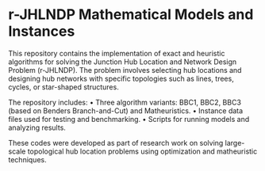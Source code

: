 # r-JHLNDP Mathematical Models and Instances
This repository contains the implementation of exact and heuristic algorithms for solving the Junction Hub Location and Network Design Problem (r-JHLNDP). The problem involves selecting hub locations and designing hub networks with specific topologies such as lines, trees, cycles, or star-shaped structures.

The repository includes:
	•	Three algorithm variants: BBC1, BBC2, BBC3 (based on Benders Branch-and-Cut) and Matheuristics.
	•	Instance data files used for testing and benchmarking.
	•	Scripts for running models and analyzing results.

These codes were developed as part of research work on solving large-scale topological hub location problems using optimization and matheuristic techniques.
